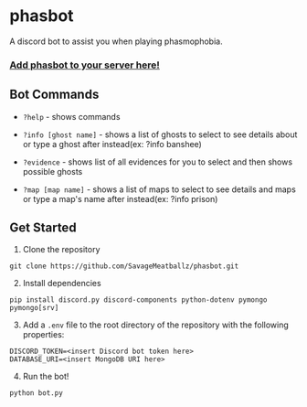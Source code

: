 # phasbot

A discord bot to assist you when playing phasmophobia.

### [Add phasbot to your server here!](https://discord.com/oauth2/authorize?client_id=914221450586644481&scope=bot)

## Bot Commands

- ```?help``` - shows commands

- ```?info [ghost name]``` - shows a list of ghosts to select to see details about or type a ghost after instead(ex: ?info banshee)

- ```?evidence``` - shows list of all evidences for you to select and then shows possible ghosts

- ```?map [map name]``` - shows a list of maps to select to see details and maps or type a map's name after instead(ex: ?info prison)


## Get Started
1. Clone the repository
```
git clone https://github.com/SavageMeatballz/phasbot.git
```
2. Install dependencies
```
pip install discord.py discord-components python-dotenv pymongo pymongo[srv]
```
3. Add a ```.env``` file to the root directory of the repository with the following properties:
```
DISCORD_TOKEN=<insert Discord bot token here>
DATABASE_URI=<insert MongoDB URI here> 
```
4. Run the bot!
```
python bot.py
```

